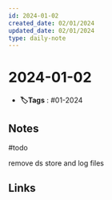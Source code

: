 ```yaml
---
id: 2024-01-02
created_date: 02/01/2024
updated_date: 02/01/2024
type: daily-note
---
```


# 2024-01-02
- **🏷️Tags** : #01-2024  

## Notes


#todo 

remove ds store and log files

## Links
